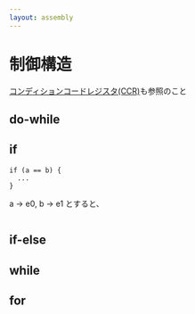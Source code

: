 ```yaml
---
layout: assembly
---
```


# 制御構造
[コンディションコードレジスタ(CCR)](../essence/ccr.html)も参照のこと

## do-while

## if
```
if (a == b) {
  ...
}
```
a -> e0, b -> e1 とすると、

```

```

## if-else

## while

## for